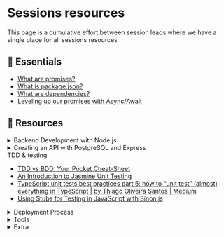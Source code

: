 # Sessions resources
This page is a cumulative effort between session leads where we have a single place for all sessions resources

## 🔗 Essentials

- [What are promises?](https://javascript.info/promise-basics)
- [What is package.json?](https://nodejs.org/en/knowledge/getting-started/npm/what-is-the-file-package-json/)
- [What are dependencies?](https://coderslegacy.com/what-are-dependencies-in-programming/)
- [Leveling up our promises with Async/Await](https://developer.mozilla.org/en-US/docs/Learn/JavaScript/Asynchronous/Async_await)


## 🔗 Resources
<details>
<summary>Backend Development with Node.js</summary>

<ul>
<li><a href="https://www.typescripttutorial.net/typescript-tutorial/what-is-typescript/">What is TypeScript?</a></li>
  <li><a href="https://serokell.io/blog/why-typescript">Why use TypeScript?</a></li>
  <li><a href="https://blog.scottlogic.com/2021/10/11/Capturing-Intent-with-TypeScript.html">Using TypeScript to express Intent</a></li>
  <li><a href="https://www.typescripttutorial.net/typescript-tutorial/what-is-typescript/">TypeScript is a superset of Javascript</a></li>
  <li><a href="https://blog.scottlogic.com/2021/10/11/Capturing-Intent-with-TypeScript.html">TypeScript is a superset of Javascript</a></li>
  <li><a href="https://www.perforce.com/blog/qac/what-lint-code-and-why-linting-important">What, Why and How to use a linter?</a></li>
  <li><a href="https://medium.com/@ryconoclast/why-you-should-use-a-code-formatter-4f02dd40db14">What, Why and How to use a formatter?</a></li>
  <li><a href="https://taiyr.me/what-is-the-difference-between-code-linters-and-formatters">The difference between linters and formatters</a></li>
  <li><a href="https://dev.to/shreyanshsheth/why-you-should-use-typescript-over-javascript-gkb">Why Should You Use Typescript Over Javascript?</a></li>
</ul>
</details>


<details>
<summary>Creating an API with PostgreSQL and Express</summary>

<ul>
  <li><a href="https://www.freecodecamp.org/news/rest-api-best-practices-rest-endpoint-design-examples/](https://www.freecodecamp.org/news/rest-api-best-practices-rest-endpoint-design-examples">REST API Best Practices – REST Endpoint Design Examples</a></li>
  <li><a href="https://codesource.io/creating-a-logging-middleware-in-expressjs/](https://codesource.io/creating-a-logging-middleware-in-expressjs/">Creating a logging middleware in Expressjs</a></li>
    <li><a href="https://childish-bubbler-7a0.notion.site/DB-Basics-check-aefac769c5a3413fa36a1f3720446ae3">DB Basics check</a></li>
  <li><a href="https://www.sqlshack.com/learn-sql-types-of-relations/">Learn SQL: Types of relations</a></li>
  <li><a href="https://blog.devart.com/types-of-relationships-in-sql-server-database.html">Relationships in SQL - Complete Guide With Examples - Devart Blog</a></li>
  
</ul>
</details>

<summary>TDD &  testing</summary>

<ul>
  <li><a href="https://www.testim.io/blog/tdd-vs-bdd-a-developers-pocket-reference-with-examples/#:~:text=TDD%20is%20more%20%E2%80%9Cdeveloper%2Dcentric,that%20only%20developers%20can%20read">TDD vs BDD: Your Pocket Cheat-Sheet</a></li>
  <li><a href="https://www.freecodecamp.org/news/jasmine-unit-testing-tutorial-4e757c2cbf42/">An Introduction to Jasmine Unit Testing</a></li>
  <li><a href="https://thiagooliveirasantos.medium.com/typescript-unit-tests-best-practices-part-5-how-to-unit-test-almost-everything-in-typescript-678900248004">TypeScript unit tests best practices part 5: how to “unit test” (almost) everything in TypeScript | by Thiago Oliveira Santos | Medium</a></li>
  <li><a href="https://stackabuse.com/using-stubs-for-testing-in-javascript-with-sinon-js/">Using Stubs for Testing in JavaScript with Sinon.js</a></li>
  
</ul>
</details>


<details>
<summary>Deployment Process</summary>

<ul>
<li><a href="#">Hamada</a></li>
</ul>
</details>
<details>
<summary>Tools</summary>

<ul>
<li><a href="#">Hamada</a></li>
</ul>
</details>

<details>
<summary>Extra</summary>

<ul>
<li><a href="#">Hamada</a></li>
</ul>
</details>
